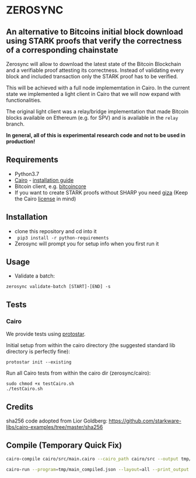 # ZEROSYNC

## An alternative to Bitcoins initial block download using STARK proofs that verify the correctness of a corresponding chainstate
Zerosync will allow to download the latest state of the Bitcoin Blockchain and a verifiable proof attesting its correctness. Instead of validating every block and included transaction only the STARK proof has to be verified.

This will be achieved with a full node implememtation in Cairo. In the current state we implemented a light client in Cairo that we will now expand with functionalities.

The original light client was a relay/bridge implementation that made Bitcoin blocks available on Ethereum (e.g. for SPV) and is available in the `relay` branch.

**In general, all of this is experimental research code and not to be used in production!**

## Requirements

- Python3.7
- [Cairo](https://github.com/starkware-libs/cairo-lang) - [installation guide](https://www.cairo-lang.org/docs/quickstart.html)
- Bitcoin client, e.g. [bitcoincore](https://bitcoincore.org/en/download/)
- If you want to create STARK proofs without SHARP you need [giza](https://github.com/maxgillett/giza) (Keep the Cairo [license](https://github.com/starkware-libs/cairo-lang/blob/master/LICENSE.txt) in mind)

## Installation

- clone this repository and cd into it
- ` pip3 install -r python-requirements`
- Zerosync will prompt you for setup info when you first run it

## Usage

- Validate a batch:

```
zerosync validate-batch [START]-[END] -s
```

## Tests

### Cairo

We provide tests using [protostar](https://github.com/software-mansion/protostar).

Initial setup from within the cairo directory (the suggested standard lib directory is perfectly fine):
```
protostar init --existing
```

Run all Cairo tests from within the cairo dir (zerosync/cairo):

```
sudo chmod +x testCairo.sh
./testCairo.sh
```


## Credits

sha256 code adopted from Lior Goldberg: https://github.com/starkware-libs/cairo-examples/tree/master/sha256




## Compile (Temporary Quick Fix)
```sh
cairo-compile cairo/src/main.cairo --cairo_path cairo/src --output tmp/main_compiled.json
```

```sh
cairo-run --program=tmp/main_compiled.json --layout=all --print_output --program_input=tmp/block_100000.json
```
